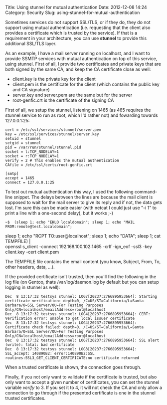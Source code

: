Title: Using stunnel for mutual authentication
Date: 2012-12-08 14:24
Category: Security
Slug: using-stunnel-for-mutual-authentication

Sometimes services do not support SSL/TLS, or if they do, they do not
support using mutual authentication (i.e. requesting that the client
also provides a certificate which is trusted by the service). If that is
a requirement in your architecture, you can use **stunnel** to provide
this additional SSL/TLS layer.

As an example, I have a mail server running on localhost, and I want to
provide SSMTP services with mutual authentication on top of this
service, using stunnel. First of all, I provide two certificates and
private keys that are both signed by the same CA, and keep the CA
certificate close as well:

-   client.key is the private key for the client
-   client.pem is the certificate for the client (which contains the
    public key and CA signature)
-   server.key and server.pem are the same but for the server
-   root-genfic.crt is the certificate of the signing CA

First of all, we setup the stunnel, listening on 1465 (as 465 requires
the stunnel service to run as root, which I'd rather not) and fowarding
towards 127.0.0.1:25:

    cert = /etc/ssl/services/stunnel/server.pem
    key = /etc/ssl/services/stunnel/server.key
    setuid = stunnel
    setgid = stunnel
    pid = /var/run/stunnel/stunnel.pid
    socket = l:TCP_NODELAY=1
    socket = r:TCP_NODELAY=1
    verify = 2 # This enables the mutual authentication
    CAfile = /etc/ssl/certs/root-genfic.crt

    [smtp]
    accept = 1465
    connect = 127.0.0.1:25

To test out mutual authentication this way, I used the following
command-line snippet. The delays between the lines are because the mail
client is supposed to wait for the mail server to give its reply and if
not, the data gets lost. I'm sure this can be made easier (with netcat I
could just use "-i 1" to print a line with a one-second delay), but it
works ;-)

    ~$  (sleep 1; echo "EHLO localdomain"; sleep 1; echo "MAIL FROM:remote@test.localdomain";   
   sleep 1; echo "RCPT TO:user@localhost"; sleep 1; echo "DATA"; sleep 1; cat TEMPFILE) |   
   openssl s_client -connect 192.168.100.102:1465 -crlf -ign_eof -ssl3 -key client.key -cert client.pem

The TEMPFILE file contains the email content (you know, Subject, From,
To, other headers, data, ...).

If the provided certificate isn't trusted, then you'll find the
following in the log file (on Gentoo, thats /var/log/daemon.log by
default but you can setup logging in stunnel as well):

    Dec  8 13:17:32 testsys stunnel: LOG7[20237:2766895953664]: Starting certificate verification: depth=0, /C=US/ST=California/L=Santa Barbara/O=SSL Server/OU=For Testing Purposes Only/CN=localhost/emailAddress=root@localhost
    Dec  8 13:17:32 testsys stunnel: LOG4[20237:2766895953664]: CERT: Verification error: unable to get local issuer certificate
    Dec  8 13:17:32 testsys stunnel: LOG4[20237:2766895953664]: Certificate check failed: depth=0, /C=US/ST=California/L=Santa Barbara/O=SSL Server/OU=For Testing Purposes Only/CN=localhost/emailAddress=root@localhost
    Dec  8 13:17:32 testsys stunnel: LOG7[20237:2766895953664]: SSL alert (write): fatal: bad certificate
    Dec  8 13:17:32 testsys stunnel: LOG3[20237:2766895953664]: SSL_accept: 140890B2: error:140890B2:SSL routines:SSL3_GET_CLIENT_CERTIFICATE:no certificate returned

When a trusted certificate is shown, the connection goes through.

Finally, if you not only want to validate if the certificate is trusted,
but also only want to accept a given number of certificates, you can set
the stunnel variable *verify* to 3. If you set it to 4, it will not
check the CA and only allow a connection to go through if the presented
certificate is one in the stunnel trusted certificates.
